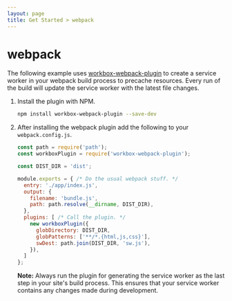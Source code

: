 ```yaml
---
layout: page
title: Get Started > webpack
---
```


# webpack

The following example uses [workbox-webpack-plugin](https://www.npmjs.com/package/workbox-webpack-plugin)
to create a service worker in your webpack build process to precache resources. Every run of the build will
update the service worker with the latest file changes.

1. Install the plugin with NPM.

    ```bash
    npm install workbox-webpack-plugin --save-dev
    ```

1. After installing the webpack plugin add the following to your `webpack.config.js`.

    ```javascript
    const path = require('path');
    const workboxPlugin = require('workbox-webpack-plugin');

    const DIST_DIR = 'dist';

    module.exports = { /* Do the usual webpack stuff. */
      entry: './app/index.js',
      output: {
        filename: 'bundle.js',
        path: path.resolve(__dirname, DIST_DIR),
      },
      plugins: [ /* Call the plugin. */
        new workboxPlugin({
          globDirectory: DIST_DIR,
          globPatterns: ['**/*.{html,js,css}'],
          swDest: path.join(DIST_DIR, 'sw.js'),
        }),
      ]
    };
    ```

    **Note:** Always run the plugin for generating the service worker as the
    last step in your site's build process. This ensures that your service
    worker contains any changes made during development.
